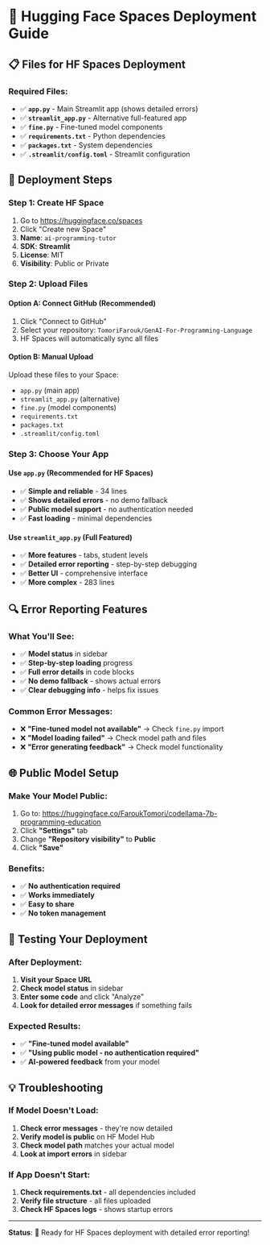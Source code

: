 # 🚀 Hugging Face Spaces Deployment Guide

## 📋 **Files for HF Spaces Deployment**

### **Required Files:**
- ✅ **`app.py`** - Main Streamlit app (shows detailed errors)
- ✅ **`streamlit_app.py`** - Alternative full-featured app
- ✅ **`fine.py`** - Fine-tuned model components
- ✅ **`requirements.txt`** - Python dependencies
- ✅ **`packages.txt`** - System dependencies
- ✅ **`.streamlit/config.toml`** - Streamlit configuration

## 🎯 **Deployment Steps**

### **Step 1: Create HF Space**
1. Go to https://huggingface.co/spaces
2. Click "Create new Space"
3. **Name**: `ai-programming-tutor`
4. **SDK**: **Streamlit**
5. **License**: MIT
6. **Visibility**: Public or Private

### **Step 2: Upload Files**

#### **Option A: Connect GitHub (Recommended)**
1. Click "Connect to GitHub"
2. Select your repository: `TomoriFarouk/GenAI-For-Programming-Language`
3. HF Spaces will automatically sync all files

#### **Option B: Manual Upload**
Upload these files to your Space:
- `app.py` (main app)
- `streamlit_app.py` (alternative)
- `fine.py` (model components)
- `requirements.txt`
- `packages.txt`
- `.streamlit/config.toml`

### **Step 3: Choose Your App**

#### **Use `app.py` (Recommended for HF Spaces)**
- ✅ **Simple and reliable** - 34 lines
- ✅ **Shows detailed errors** - no demo fallback
- ✅ **Public model support** - no authentication needed
- ✅ **Fast loading** - minimal dependencies

#### **Use `streamlit_app.py` (Full Featured)**
- ✅ **More features** - tabs, student levels
- ✅ **Detailed error reporting** - step-by-step debugging
- ✅ **Better UI** - comprehensive interface
- ✅ **More complex** - 283 lines

## 🔍 **Error Reporting Features**

### **What You'll See:**
- ✅ **Model status** in sidebar
- ✅ **Step-by-step loading** progress
- ✅ **Full error details** in code blocks
- ✅ **No demo fallback** - shows actual errors
- ✅ **Clear debugging info** - helps fix issues

### **Common Error Messages:**
- ❌ **"Fine-tuned model not available"** → Check `fine.py` import
- ❌ **"Model loading failed"** → Check model path and files
- ❌ **"Error generating feedback"** → Check model functionality

## 🌐 **Public Model Setup**

### **Make Your Model Public:**
1. Go to: https://huggingface.co/FaroukTomori/codellama-7b-programming-education
2. Click **"Settings"** tab
3. Change **"Repository visibility"** to **Public**
4. Click **"Save"**

### **Benefits:**
- ✅ **No authentication required**
- ✅ **Works immediately**
- ✅ **Easy to share**
- ✅ **No token management**

## 🧪 **Testing Your Deployment**

### **After Deployment:**
1. **Visit your Space URL**
2. **Check model status** in sidebar
3. **Enter some code** and click "Analyze"
4. **Look for detailed error messages** if something fails

### **Expected Results:**
- ✅ **"Fine-tuned model available"**
- ✅ **"Using public model - no authentication required"**
- ✅ **AI-powered feedback** from your model

## 💡 **Troubleshooting**

### **If Model Doesn't Load:**
1. **Check error messages** - they're now detailed
2. **Verify model is public** on HF Model Hub
3. **Check model path** matches your actual model
4. **Look at import errors** in sidebar

### **If App Doesn't Start:**
1. **Check requirements.txt** - all dependencies included
2. **Verify file structure** - all files uploaded
3. **Check HF Spaces logs** - shows startup errors

---

**Status**: 🚀 Ready for HF Spaces deployment with detailed error reporting! 